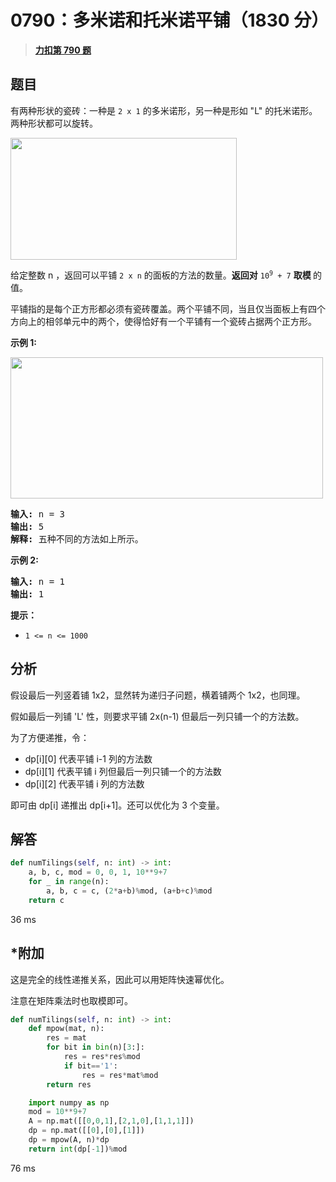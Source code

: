 # 0790：多米诺和托米诺平铺（1830 分）


> <u>**[力扣第 790 题](https://leetcode.cn/problems/domino-and-tromino-tiling/)**</u>

## 题目

<p>有两种形状的瓷砖：一种是 <code>2 x 1</code> 的多米诺形，另一种是形如 "L" 的托米诺形。两种形状都可以旋转。</p>

<p><img src="https://assets.leetcode.com/uploads/2021/07/15/lc-domino.jpg" style="height: 195px; width: 362px;" /></p>

<p>给定整数 n ，返回可以平铺 <code>2 x n</code> 的面板的方法的数量。<strong>返回对</strong> <code>10<sup>9</sup> + 7</code> <strong>取模 </strong>的值。</p>

<p>平铺指的是每个正方形都必须有瓷砖覆盖。两个平铺不同，当且仅当面板上有四个方向上的相邻单元中的两个，使得恰好有一个平铺有一个瓷砖占据两个正方形。</p>



<p><strong>示例 1:</strong></p>

<p><img src="https://assets.leetcode.com/uploads/2021/07/15/lc-domino1.jpg" style="height: 226px; width: 500px;" /></p>

<pre>
<strong>输入:</strong> n = 3
<strong>输出:</strong> 5
<strong>解释:</strong> 五种不同的方法如上所示。
</pre>

<p><strong>示例 2:</strong></p>

<pre>
<strong>输入:</strong> n = 1
<strong>输出:</strong> 1
</pre>



<p><strong>提示：</strong></p>

<ul>
<li><code>1 &lt;= n &lt;= 1000</code></li>
</ul>




## 分析

假设最后一列竖着铺 1x2，显然转为递归子问题，横着铺两个 1x2，也同理。

假如最后一列铺 'L' 性，则要求平铺 2x(n-1) 但最后一列只铺一个的方法数。

为了方便递推，令：
- dp[i][0] 代表平铺 i-1 列的方法数
- dp[i][1] 代表平铺 i 列但最后一列只铺一个的方法数
- dp[i][2] 代表平铺 i 列的方法数

即可由 dp[i] 递推出 dp[i+1]。还可以优化为 3 个变量。

## 解答

```python
def numTilings(self, n: int) -> int:
    a, b, c, mod = 0, 0, 1, 10**9+7
    for _ in range(n):
        a, b, c = c, (2*a+b)%mod, (a+b+c)%mod
    return c
```
36 ms

## *附加

这是完全的线性递推关系，因此可以用矩阵快速幂优化。

注意在矩阵乘法时也取模即可。

```python
def numTilings(self, n: int) -> int:
    def mpow(mat, n):
        res = mat
        for bit in bin(n)[3:]:
            res = res*res%mod
            if bit=='1':
                res = res*mat%mod
        return res

    import numpy as np
    mod = 10**9+7
    A = np.mat([[0,0,1],[2,1,0],[1,1,1]])
    dp = np.mat([[0],[0],[1]])
    dp = mpow(A, n)*dp
    return int(dp[-1])%mod
```
76 ms
